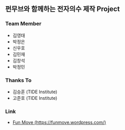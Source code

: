 ## 펀무브와 함께하는 전자의수 제작 Project

### Team Member
 - 김영태
 - 박정은
 - 신우호
 - 김민재
 - 김창석
 - 박정민

### Thanks To
 - 김승훈 (TIDE Institute)
 - 고준호 (TIDE Institute)

### Link
- [Fun Move (https://funmove.wordpress.com/)](https://funmove.wordpress.com/)
